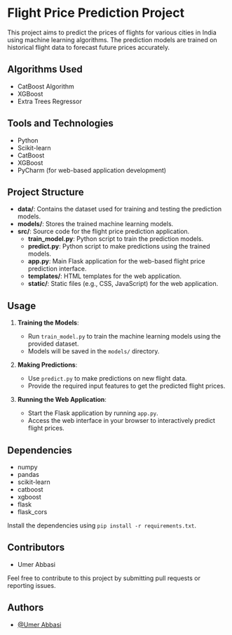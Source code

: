 

# Flight Price Prediction Project

This project aims to predict the prices of flights for various cities in India using machine learning algorithms. The prediction models are trained on historical flight data to forecast future prices accurately.

## Algorithms Used
- CatBoost Algorithm
- XGBoost
- Extra Trees Regressor

## Tools and Technologies
- Python
- Scikit-learn
- CatBoost
- XGBoost
- PyCharm (for web-based application development)

## Project Structure
- **data/**: Contains the dataset used for training and testing the prediction models.
- **models/**: Stores the trained machine learning models.
- **src/**: Source code for the flight price prediction application.
  - **train_model.py**: Python script to train the prediction models.
  - **predict.py**: Python script to make predictions using the trained models.
  - **app.py**: Main Flask application for the web-based flight price prediction interface.
  - **templates/**: HTML templates for the web application.
  - **static/**: Static files (e.g., CSS, JavaScript) for the web application.

## Usage
1. **Training the Models**:
   - Run `train_model.py` to train the machine learning models using the provided dataset.
   - Models will be saved in the `models/` directory.

2. **Making Predictions**:
   - Use `predict.py` to make predictions on new flight data.
   - Provide the required input features to get the predicted flight prices.

3. **Running the Web Application**:
   - Start the Flask application by running `app.py`.
   - Access the web interface in your browser to interactively predict flight prices.

## Dependencies
- numpy
- pandas
- scikit-learn
- catboost
- xgboost
- flask
- flask_cors

Install the dependencies using `pip install -r requirements.txt`.

## Contributors
- Umer Abbasi

Feel free to contribute to this project by submitting pull requests or reporting issues.


## Authors

- [@Umer Abbasi](https://www.github.com/umerabbasi658)

